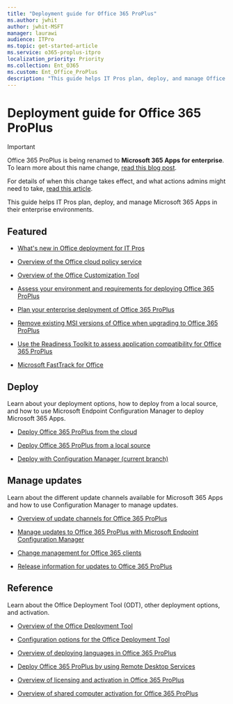 ```yaml
---
title: "Deployment guide for Office 365 ProPlus"
ms.author: jwhit
author: jwhit-MSFT
manager: laurawi
audience: ITPro
ms.topic: get-started-article
ms.service: o365-proplus-itpro
localization_priority: Priority
ms.collection: Ent_O365
ms.custom: Ent_Office_ProPlus
description: "This guide helps IT Pros plan, deploy, and manage Office 365 ProPlus in their enterprise environments."
---
```


# Deployment guide for Office 365 ProPlus

> [!IMPORTANT]
> Office 365 ProPlus is being renamed to **Microsoft 365 Apps for enterprise**. To learn more about this name change, [read this blog post](https://go.microsoft.com/fwlink/p/?linkid=2120533). 
>
> For details of when this change takes effect, and what actions admins might need to take, [read this article](name-change.md).

 This guide helps IT Pros plan, deploy, and manage Microsoft 365 Apps in their enterprise environments.
  
## Featured

- [What's new in Office deployment for IT Pros](whats-new-office-it-pros.md)

- [Overview of the Office cloud policy service](overview-office-cloud-policy-service.md)

- [Overview of the Office Customization Tool](overview-of-the-office-customization-tool-for-click-to-run.md) 

- [Assess your environment and requirements for deploying Office 365 ProPlus](assess-office-365-proplus.md)
 
- [Plan your enterprise deployment of Office 365 ProPlus](plan-office-365-proplus.md)

- [Remove existing MSI versions of Office when upgrading to Office 365 ProPlus](upgrade-from-msi-version.md)
  
- [Use the Readiness Toolkit to assess application compatibility for Office 365 ProPlus](use-the-readiness-toolkit-to-assess-application-compatibility-for-office-365-pro.md)
  
- [Microsoft FastTrack for Office](https://fasttrack.microsoft.com/office)
  
## Deploy

Learn about your deployment options, how to deploy from a local source, and how to use Microsoft Endpoint Configuration Manager to deploy Microsoft 365 Apps. 

- [Deploy Office 365 ProPlus from the cloud](deploy-office-365-proplus-from-the-cloud.md)

- [Deploy Office 365 ProPlus from a local source](deploy-office-365-proplus-from-a-local-source.md)

- [Deploy with Configuration Manager (current branch)](deploy-office-365-proplus-with-configuration-manager.md) 


## Manage updates

Learn about the different update channels available for Microsoft 365 Apps and how to use Configuration Manager to manage updates. 


- [Overview of update channels for Office 365 ProPlus](overview-of-update-channels-for-office-365-proplus.md)

- [Manage updates to Office 365 ProPlus with Microsoft Endpoint Configuration Manager](manage-office-365-proplus-updates-with-configuration-manager.md)

- [Change management for Office 365 clients](change-management-for-office-365-clients.md)

- [Release information for updates to Office 365 ProPlus](https://docs.microsoft.com/officeupdates/release-notes-office365-proplus)


## Reference

Learn about the Office Deployment Tool (ODT), other deployment options, and activation. 

- [Overview of the Office Deployment Tool](overview-of-the-office-2016-deployment-tool.md)

- [Configuration options for the Office Deployment Tool](configuration-options-for-the-office-2016-deployment-tool.md)

- [Overview of deploying languages in Office 365 ProPlus](overview-of-deploying-languages-in-office-365-proplus.md)

- [Deploy Office 365 ProPlus by using Remote Desktop Services](deploy-office-365-proplus-by-using-remote-desktop-services.md)

- [Overview of licensing and activation in Office 365 ProPlus](overview-of-licensing-and-activation-in-office-365-proplus.md)

- [Overview of shared computer activation for Office 365 ProPlus](overview-of-shared-computer-activation-for-office-365-proplus.md)

